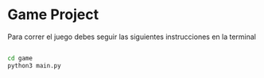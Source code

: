 # Game Project

Para correr el juego debes seguir las siguientes instrucciones en la terminal

```sh

cd game
python3 main.py

```
